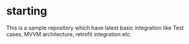 # starting
This is a sample repository which have latest basic integration like Test cases, MVVM architecture, retrofit integration etc.
